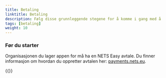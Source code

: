 ```yaml
---
title: Betaling 
linktitle: Betaling
description: Følg disse grunnleggende stegene for å komme i gang med å integrere betaling i din Altinn App.
tags: [betaling]
weight: 10
---
```


### Før du starter

Organisasjonen du lager appen for må ha en NETS Easy avtale.
Du finner informasjon om hvordan du oppretter avtalen her:
[payments.nets.eu](https://payments.nets.eu/nb-NO/checkout).

{{<children />}}
